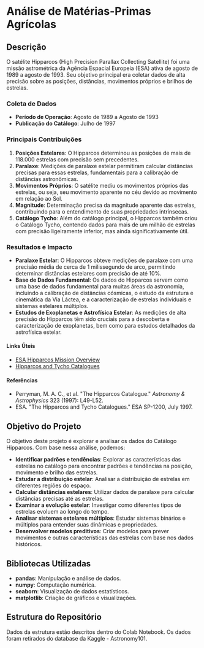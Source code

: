 # Análise de Matérias-Primas Agrícolas

## Descrição

O satélite Hipparcos (High Precision Parallax Collecting Satellite) foi uma missão astrométrica da Agência Espacial Europeia (ESA) ativa de agosto de 1989 a agosto de 1993. Seu objetivo principal era coletar dados de alta precisão sobre as posições, distâncias, movimentos próprios e brilhos de estrelas.

### Coleta de Dados
- **Período de Operação**: Agosto de 1989 a Agosto de 1993
- **Publicação do Catálogo**: Julho de 1997

### Principais Contribuições
1. **Posições Estelares**: O Hipparcos determinou as posições de mais de 118.000 estrelas com precisão sem precedentes.
2. **Paralaxe**: Medições de paralaxe estelar permitiram calcular distâncias precisas para essas estrelas, fundamentais para a calibração de distâncias astronômicas.
3. **Movimentos Próprios**: O satélite mediu os movimentos próprios das estrelas, ou seja, seu movimento aparente no céu devido ao movimento em relação ao Sol.
4. **Magnitude**: Determinação precisa da magnitude aparente das estrelas, contribuindo para o entendimento de suas propriedades intrínsecas.
5. **Catálogo Tycho**: Além do catálogo principal, o Hipparcos também criou o Catálogo Tycho, contendo dados para mais de um milhão de estrelas com precisão ligeiramente inferior, mas ainda significativamente útil.

### Resultados e Impacto
- **Paralaxe Estelar**: O Hipparcos obteve medições de paralaxe com uma precisão média de cerca de 1 milissegundo de arco, permitindo determinar distâncias estelares com precisão de até 10%.
- **Base de Dados Fundamental**: Os dados do Hipparcos servem como uma base de dados fundamental para muitas áreas da astronomia, incluindo a calibração de distâncias cósmicas, o estudo da estrutura e cinemática da Via Láctea, e a caracterização de estrelas individuais e sistemas estelares múltiplos.
- **Estudos de Exoplanetas e Astrofísica Estelar**: As medições de alta precisão do Hipparcos têm sido cruciais para a descoberta e caracterização de exoplanetas, bem como para estudos detalhados da astrofísica estelar.

#### Links Úteis
- [ESA Hipparcos Mission Overview](https://www.cosmos.esa.int/web/hipparcos)
- [Hipparcos and Tycho Catalogues](https://cdsarc.cds.unistra.fr/viz-bin/cat/I/239)

#### Referências
- Perryman, M. A. C., et al. "The Hipparcos Catalogue." *Astronomy & Astrophysics* 323 (1997): L49-L52.
- ESA. "The Hipparcos and Tycho Catalogues." ESA SP-1200, July 1997.

## Objetivo do Projeto

O objetivo deste projeto é explorar e analisar os dados do Catálogo Hipparcos. Com base nessa análise, podemos:

- **Identificar padrões e tendências**: Explorar as características das estrelas no catálogo para encontrar padrões e tendências na posição, movimento e brilho das estrelas.
- **Estudar a distribuição estelar**: Analisar a distribuição de estrelas em diferentes regiões do espaço.
- **Calcular distâncias estelares**: Utilizar dados de paralaxe para calcular distâncias precisas até as estrelas.
- **Examinar a evolução estelar**: Investigar como diferentes tipos de estrelas evoluem ao longo do tempo.
- **Analisar sistemas estelares múltiplos**: Estudar sistemas binários e múltiplos para entender suas dinâmicas e propriedades.
- **Desenvolver modelos preditivos**: Criar modelos para prever movimentos e outras características das estrelas com base nos dados históricos.

## Bibliotecas Utilizadas

- **pandas**: Manipulação e análise de dados.
- **numpy**: Computação numérica.
- **seaborn**: Visualização de dados estatísticos.
- **matplotlib**: Criação de gráficos e visualizações.

## Estrutura do Repositório

Dados da estrutura estão descritos dentro do Colab Notebook.
Os dados foram retirados do database da Kaggle - Astronomy101.
